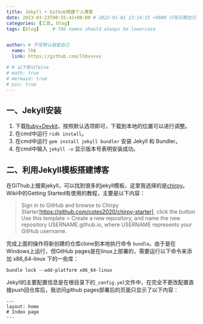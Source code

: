 ```yaml
---
title: Jekyll + Github搭建个人博客
date: 2023-03-23T00:55:42+08:00 # 2022-01-01 13:14:15 +0800 只写日期也行；不写秒也行；这样也行 2022-03-09T00:55:42+08:00
categories: [工具, blog]
tags: [blog]     # TAG names should always be lowercase


author: # 不写默认就是自己
  name: lhb
  link: https://github.com/lhbvvvvv

# # 以下默认false
# math: true
# mermaid: true
# pin: true
---
```

## 一、Jekyll安装
1. 下载[Ruby+Devkit](https://rubyinstaller.org/downloads/)，按照默认选项即可，下载到本地的位置可以进行调整。
2. 在cmd中运行 `ridk install`。
3. 在cmd中运行 `gem install jekyll bundler` 安装 Jekyll 和 Bundler。
4. 在cmd中输入 `jekyll -v` 显示版本号表明安装成功。

## 二、利用Jekyll模板搭建博客
在GiThub上搜索jekyll，可以找到很多的jekyll模板，这里我选择的是[chirpy](https://github.com/cotes2020/jekyll-theme-chirpy)。Wiki中的Getting Started有使用的教程，主要是以下内容：
> Sign in to GitHub and browse to Chirpy Starter[https://github.com/cotes2020/chirpy-starter], click the button Use this template > Create a new repository, and name the new repository USERNAME.github.io, where USERNAME represents your GitHub username.

完成上面的操作将新创建的仓库clone到本地执行命令 `bundle`。由于是在Windows上运行，但GitHub pages是在linux上部署的，需要运行以下命令来添加 x86_64-linux 下的一些库：
```
bundle lock --add-platform x86_64-linux
```
Jekyll的主要配置信息是在根目录下的`_config.yml`文件中，在完全不更改配置直接push回仓库后，我访问github pages部署后的页面只显示了以下内容：
```
---
layout: home
# Index page
---
```